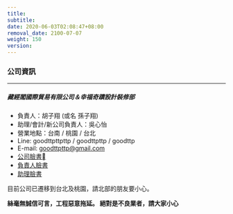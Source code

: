 ```yaml
---
title: 
subtitle: 
date: 2020-06-03T02:08:47+08:00
removal_date: 2100-07-07
weight: 150
version:
---
```


### 公司資訊
---
<h5>藏經閣國際貿易有限公司＆幸福奇蹟設計裝修部</h5>

- 負責人：胡子翔 (或名 孫子翔)
- 助理/會計/新公司負責人：吳心怡
- 營業地點：台南 / 桃園 / 台北
- Line: goodttpttpttp / goodttpttp / goodttp
- E-mail: goodttpttp@gmail.com
- [公司臉書](https://www.facebook.com/Happymiracle1688)
- [負責人臉書](https://www.facebook.com/miracle.hu.77)
- [助理臉書](https://www.facebook.com/profile.php?id=1066911873&epa=SEARCH_BOX)

目前公司已遷移到台北及桃園，請北部的朋友要小心。

**絲毫無誠信可言，工程惡意拖延。 絕對是不良業者，請大家小心**
